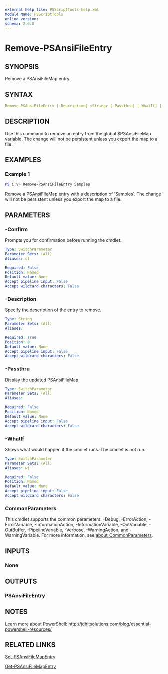 ```yaml
---
external help file: PSScriptTools-help.xml
Module Name: PSScriptTools
online version:
schema: 2.0.0
---
```


# Remove-PSAnsiFileEntry

## SYNOPSIS

Remove a PSAnsiFileMap entry.

## SYNTAX

```yaml
Remove-PSAnsiFileEntry [-Description] <String> [-Passthru] [-WhatIf] [-Confirm] [<CommonParameters>]
```

## DESCRIPTION

Use this command to remove an entry from the global $PSAnsiFileMap variable. The change will not be persistent unless you export the map to a file.

## EXAMPLES

### Example 1

```powershell
PS C:\> Remove-PSAnsiFileEntry Samples
```

Remove a PSAnsiFileMap entry with a description of 'Samples'. The change will not be persistent unless you export the map to a file.

## PARAMETERS

### -Confirm

Prompts you for confirmation before running the cmdlet.

```yaml
Type: SwitchParameter
Parameter Sets: (All)
Aliases: cf

Required: False
Position: Named
Default value: None
Accept pipeline input: False
Accept wildcard characters: False
```

### -Description

Specify the description of the entry to remove.

```yaml
Type: String
Parameter Sets: (All)
Aliases:

Required: True
Position: 0
Default value: None
Accept pipeline input: False
Accept wildcard characters: False
```

### -Passthru

Display the updated PSAnsiFileMap.

```yaml
Type: SwitchParameter
Parameter Sets: (All)
Aliases:

Required: False
Position: Named
Default value: None
Accept pipeline input: False
Accept wildcard characters: False
```

### -WhatIf

Shows what would happen if the cmdlet runs.
The cmdlet is not run.

```yaml
Type: SwitchParameter
Parameter Sets: (All)
Aliases: wi

Required: False
Position: Named
Default value: None
Accept pipeline input: False
Accept wildcard characters: False
```

### CommonParameters

This cmdlet supports the common parameters: -Debug, -ErrorAction, -ErrorVariable, -InformationAction, -InformationVariable, -OutVariable, -OutBuffer, -PipelineVariable, -Verbose, -WarningAction, and -WarningVariable. For more information, see [about_CommonParameters](http://go.microsoft.com/fwlink/?LinkID=113216).

## INPUTS

### None

## OUTPUTS

### PSAnsiFileEntry

## NOTES

Learn more about PowerShell: http://jdhitsolutions.com/blog/essential-powershell-resources/

## RELATED LINKS

[Set-PSAnsiFileMapEntry](Set-PSAnsiFileMapEntry.md)

[Get-PSAnsiFileMapEntry](Get-PSAnsiFileMapEntry.md)
